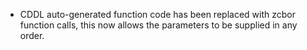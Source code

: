 - CDDL auto-generated function code has been replaced with zcbor function
  calls, this now allows the parameters to be supplied in any order.
